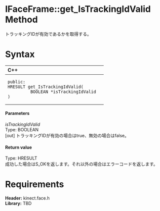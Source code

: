 IFaceFrame::get\_IsTrackingIdValid Method  
=========================================  

トラッキングIDが有効であるかを取得する。 <span id="syntaxSection"></span>

Syntax  
======  

<table>
<colgroup>
<col width="100%" />
</colgroup>
<thead>
<tr class="header">
<th align="left">C++</th>
</tr>
</thead>
<tbody>
<tr class="odd">
<td align="left"><pre><code>public:  
HRESULT get_IsTrackingIdValid(  
         BOOLEAN *isTrackingIdValid  
)</code></pre></td>
</tr>
</tbody>
</table>

<span id="ID4EG"></span>
#### Parameters  

*isTrackingIdValid*    
Type: BOOLEAN  
[out] トラッキングIDが有効の場合はtrue、無効の場合はfalse。  

<span id="ID4EP"></span>
#### Return value  

Type: HRESULT  
成功した場合はS\_OKを返します。それ以外の場合はエラーコードを返します。  

<span id="requirements"></span>

Requirements  
============  

**Header:** kinect.face.h  
**Library:** TBD  



<!--Please do not edit the data in the comment block below.-->
<!--
TOCTitle : get_IsTrackingIdValid Method
RLTitle : IFaceFrame::get_IsTrackingIdValid Method
KeywordK : get_IsTrackingIdValid method
KeywordK : IFaceFrame::get_IsTrackingIdValid method
KeywordF : IFaceFrame::get_IsTrackingIdValid
KeywordF : get_IsTrackingIdValid
KeywordF : Microsoft.Kinect.face.IFaceFrame.get_IsTrackingIdValid(BOOLEAN@)
KeywordA : M:Microsoft.Kinect.face.IFaceFrame.get_IsTrackingIdValid(BOOLEAN@)
AssetID : M:Microsoft.Kinect.face.IFaceFrame.get_IsTrackingIdValid(BOOLEAN@)
Locale : en-us
CommunityContent : 1
APIType : Managed
APILocation : 
APIName : Microsoft.Kinect.face.IFaceFrame::get_IsTrackingIdValid
TargetOS : Windows
TopicType : kbSyntax
DevLang : C++
DocSet : K4Wv2
ProjType : K4Wv2Proj
Technology : Kinect for Windows
Product : Kinect for Windows SDK v2
productversion : 20
-->

